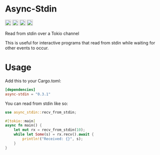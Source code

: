# Async-Stdin

[<img alt="github" src="https://img.shields.io/badge/github-wcygan/async--stdin-8da0cb?style=for-the-badge&labelColor=555555&logo=github" height="20">](https://github.com/wcygan/async-stdin)
[<img alt="crates.io" src="https://img.shields.io/crates/v/async-stdin.svg?style=for-the-badge&color=fc8d62&logo=rust" height="20">](https://crates.io/crates/async-stdin)
[<img alt="docs.rs" src="https://img.shields.io/badge/docs.rs-async--stdin-66c2a5?style=for-the-badge&labelColor=555555&logo=docs.rs" height="20">](https://docs.rs/async-stdin)
[<img alt="build status" src="https://img.shields.io/github/actions/workflow/status/wcygan/async-stdin/general.yml?branch=main&style=for-the-badge" height="20">](https://github.com/wcygan/async-stdin/actions?query=branch%3Amain)

Read from stdin over a Tokio channel

This is useful for interactive programs that read from stdin while waiting for other events to occur.

# Usage

Add this to your Cargo.toml:

```toml
[dependencies]
async-stdin = "0.3.1"
```

You can read from stdin like so:

```rust
use async_stdin::recv_from_stdin;

#[tokio::main]
async fn main() {
    let mut rx = recv_from_stdin(10);
    while let Some(s) = rx.recv().await {
        println!("Received: {}", s);
    }
}
```